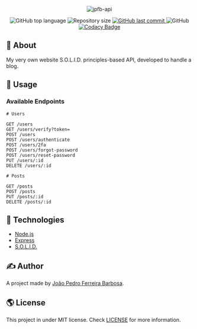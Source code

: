 <p align="center">
  <img alt="jpfb-api" src="">
</p>

<p align="center">
  <img alt="GitHub top language" src="https://img.shields.io/github/languages/top/oJPBarbosa/jpfb-api.svg">

  <img alt="Repository size" src="https://img.shields.io/github/repo-size/oJPBarbosa/jpfb-api.svg">
  <a href="https://github.com/oJPBarbosa/jpfb-api/commits">
    <img alt="GitHub last commit" src="https://img.shields.io/github/last-commit/oJPBarbosa/jpfb-api.svg">
  </a>
  <img alt="GitHub" src="https://img.shields.io/github/license/oJPBarbosa/jpfb-api.svg">
  <a href="https://www.codacy.com/gh/oJPBarbosa/jpfb-api/dashboard?utm_source=github.com&amp;utm_medium=referral&amp;utm_content=oJPBarbosa/jpfb-api&amp;utm_campaign=Badge_Grade">
    <img alt="Codacy Badge" src="">
  </a>
</p>

## 🎯 About

My very own website S.O.L.I.D. principles-based API, developed to handle a blog.

## 🙋 Usage

### Available Endpoints

```
# Users

GET /users
GET /users/verify?token=
POST /users
POST /users/authenticate
POST /users/2fa
POST /users/forgot-password
POST /users/reset-password
PUT /users/:id
DELETE /users/:id

# Posts

GET /posts
POST /posts
PUT /posts/:id
DELETE /posts/:id
```

## :rocket: Technologies

- [Node.js](https://nodejs.org/)
- [Express](https://expressjs.com/)
- [S.O.L.I.D.](https://wikipedia.org/wiki/SOLID)

## ✍️ Author

A project made by [João Pedro Ferreira Barbosa](https://github.com/oJPBarbosa).

## 🌎 License

This project in under MIT license. Check [LICENSE](https://github.com/oJPBarbosa/jpfb-api/blob/main/LICENSE) for more information.
